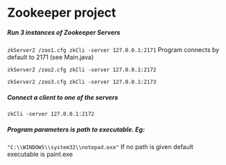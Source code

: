 # Zookeeper project

##### Run 3 instances of Zookeeper Servers
`zkServer2 /zoo1.cfg zkCli -server 127.0.0.1:2171`
Program connects by default to 2171 (see Main.java)

`zkServer2 /zoo2.cfg zkCli -server 127.0.0.1:2172`

`zkServer2 /zoo3.cfg zkCli -server 127.0.0.1:2173`

##### Connect a client to one of the servers

`zkCli -server 127.0.0.1:2172`

##### Program parameters is path to executable. Eg:
`"C:\\WINDOWS\\system32\\notepad.exe"`
If no path is given default executable is paint.exe